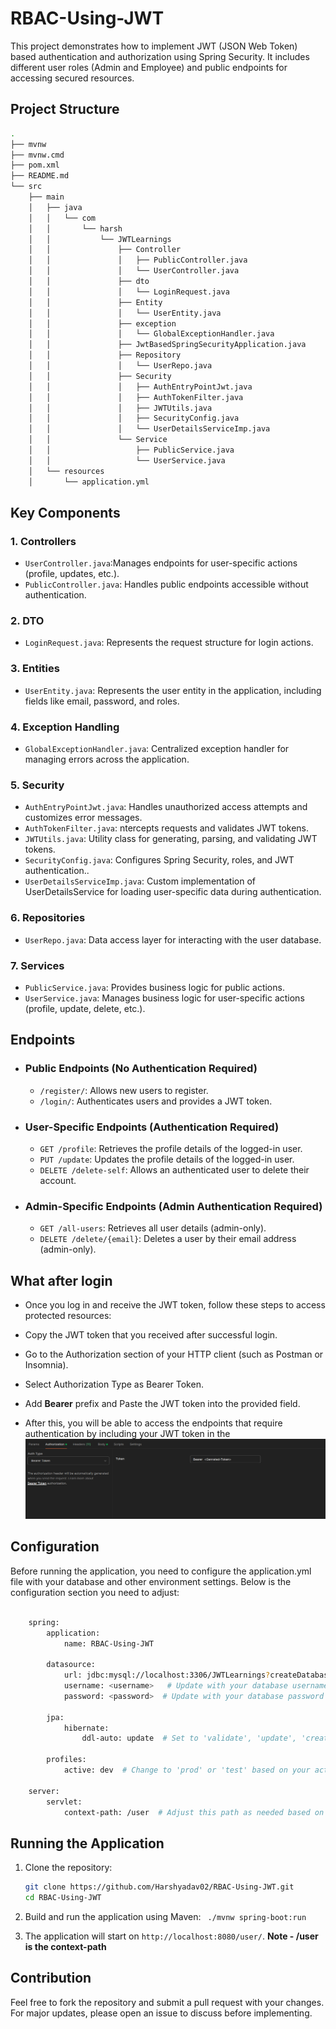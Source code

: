 # RBAC-Using-JWT

This project demonstrates how to implement JWT (JSON Web Token) based authentication and authorization using Spring Security. It includes different user roles (Admin and Employee) and public endpoints for accessing secured resources.

## Project Structure

``` sh 
.
├── mvnw
├── mvnw.cmd
├── pom.xml
├── README.md
└── src
    ├── main
    │   ├── java
    │   │   └── com
    │   │       └── harsh
    │   │           └── JWTLearnings
    │   │               ├── Controller
    │   │               │   ├── PublicController.java
    │   │               │   └── UserController.java
    │   │               ├── dto
    │   │               │   └── LoginRequest.java
    │   │               ├── Entity
    │   │               │   └── UserEntity.java
    │   │               ├── exception
    │   │               │   └── GlobalExceptionHandler.java
    │   │               ├── JwtBasedSpringSecurityApplication.java
    │   │               ├── Repository
    │   │               │   └── UserRepo.java
    │   │               ├── Security
    │   │               │   ├── AuthEntryPointJwt.java
    │   │               │   ├── AuthTokenFilter.java
    │   │               │   ├── JWTUtils.java
    │   │               │   ├── SecurityConfig.java
    │   │               │   └── UserDetailsServiceImp.java
    │   │               └── Service
    │   │                   ├── PublicService.java
    │   │                   └── UserService.java
    │   └── resources
    │       └── application.yml

```


## Key Components

### 1. **Controllers**
- `UserController.java`:Manages endpoints for user-specific actions (profile, updates, etc.).
- `PublicController.java`: Handles public endpoints accessible without authentication.

### 2. **DTO**
- `LoginRequest.java`: Represents the request structure for login actions.


### 3. **Entities**
- `UserEntity.java`: Represents the user entity in the application, including fields like email, password, and roles.
### 4. **Exception Handling**
- `GlobalExceptionHandler.java`: Centralized exception handler for managing errors across the application.

### 5. **Security**
- `AuthEntryPointJwt.java`:  Handles unauthorized access attempts and customizes error messages.
- `AuthTokenFilter.java`: ntercepts requests and validates JWT tokens.
- `JWTUtils.java`: Utility class for generating, parsing, and validating JWT tokens.
- `SecurityConfig.java`: Configures Spring Security, roles, and JWT authentication..
- `UserDetailsServiceImp.java`: Custom implementation of UserDetailsService for loading user-specific data during authentication.

### 6. **Repositories**
- `UserRepo.java`: Data access layer for interacting with the user database.

### 7. **Services**
  - `PublicService.java`: Provides business logic for public actions.
  - `UserService.java`: Manages business logic for user-specific actions (profile, update, delete, etc.).


## **Endpoints**
 - ### Public Endpoints (No Authentication Required)

    - `/register/`: Allows new users to register.
    - `/login/`: Authenticates users and provides a JWT token.
-  ### User-Specific Endpoints (Authentication Required)
    - `GET /profile`: Retrieves the profile details of the logged-in user.
    - `PUT /update`: Updates the profile details of the logged-in user.
    - `DELETE /delete-self`: Allows an authenticated user to delete their account.


- ### Admin-Specific Endpoints (Admin Authentication Required)

    - `GET /all-users`: Retrieves all user details (admin-only).
    - `DELETE /delete/{email}`: Deletes a user by their email address (admin-only).

## **What after login** 
- Once you log in and receive the JWT token, follow these steps to access protected resources:

- Copy the JWT token that you received after successful login.
- Go to the Authorization section of your HTTP client (such as Postman or Insomnia).
- Select Authorization Type as Bearer Token.
- Add **Bearer** prefix and Paste the JWT token into the provided field.
- After this, you will be able to access the endpoints that require authentication by including your JWT token in the 
![Postman ](postman.png)

## Configuration
Before running the application, you need to configure the application.yml file with your database and other environment settings. Below is the configuration section you need to adjust:

``` sh 

    spring:
        application:
            name: RBAC-Using-JWT

        datasource:
            url: jdbc:mysql://localhost:3306/JWTLearnings?createDatabaseIfNotExist=true
            username: <username>   # Update with your database username
            password: <password>  # Update with your database password
    
        jpa:
            hibernate:
                ddl-auto: update  # Set to 'validate', 'update', 'create', or 'create-drop' based on your environment

        profiles:
            active: dev  # Change to 'prod' or 'test' based on your active profile

    server:
        servlet:
            context-path: /user  # Adjust this path as needed based on your application setup

```

## Running the Application

1. Clone the repository:

   ```bash
   git clone https://github.com/Harshyadav02/RBAC-Using-JWT.git
   cd RBAC-Using-JWT
   ```

2. Build and run the application using Maven: `` ./mvnw spring-boot:run``
3. The application will start on ``http://localhost:8080/user/``.
**Note - /user is the context-path**



## Contribution

Feel free to fork the repository and submit a pull request with your changes. For major updates, please open an issue to discuss before implementing.
